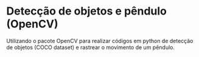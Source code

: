 # Detecção de objetos e pêndulo (OpenCV)
Utilizando o pacote OpenCV para realizar códigos em python de detecção de objetos (COCO dataset) e rastrear o movimento de um pêndulo.
